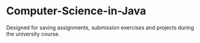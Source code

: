 # Computer-Science-in-Java
Designed for saving assignments, submission exercises and projects during the university course.


